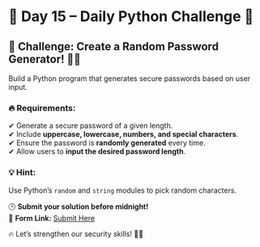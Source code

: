 # 📢 Day 15 – Daily Python Challenge 🐍  

## 🚀 Challenge: Create a Random Password Generator! 🔐✨  
Build a Python program that generates secure passwords based on user input.  

### 🔥 Requirements:  
✔ Generate a secure password of a given length.  
✔ Include **uppercase, lowercase, numbers, and special characters**.  
✔ Ensure the password is **randomly generated** every time.  
✔ Allow users to **input the desired password length**.  

### 💡 Hint:  
Use Python’s `random` and `string` modules to pick random characters.  

🕒 **Submit your solution before midnight!**  
📌 **Form Link:** [Submit Here](https://forms.gle/oYwxgye44tCxCaGv7)  

🔥 Let’s strengthen our security skills! 🚀💪  
